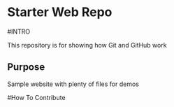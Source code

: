 # Starter Web Repo

#INTRO

This repository is for showing how Git and GitHub work

## Purpose

Sample website with plenty of files for demos

#How To Contribute